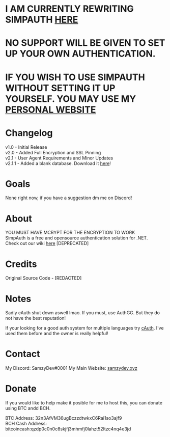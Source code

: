 # I AM CURRENTLY REWRITING SIMPAUTH [HERE](https://github.com/YungSamzy/SA2)

# NO SUPPORT WILL BE GIVEN TO SET UP YOUR OWN AUTHENTICATION.  

# IF YOU WISH TO USE SIMPAUTH WITHOUT SETTING IT UP YOURSELF. YOU MAY USE MY [PERSONAL WEBSITE](https://samzy.dev/auth)  

# Changelog

v1.0 - Initial Release  
v2.0 - Added Full Encryption and SSL Pinning  
v2.1 - User Agent Requirements and Minor Updates  
v2.1.1 - Added a blank database. Download it [here](https://anonfiles.com/j37dg6Cep6/u402869651_simpauth_sql)!
# Goals

None right now, if you have a suggestion dm me on Discord!

# About 

YOU MUST HAVE MCRYPT FOR THE ENCRYPTION TO WORK  
SimpAuth is a free and opensource authentication solution for .NET.  
Check out our wiki [here](https://docs.simpauth.xyz) [DEPRECATED]  

# Credits

Original Source Code - [REDACTED]

# Notes
Sadly cAuth shut down aswell lmao. If you must, use AuthGG. But they do not have the best reputation!

If your looking for a good auth system for multiple languages try [cAuth](https://cauth.me). I've used them before and the owner is really helpful!

# Contact

My Discord: SamzyDev#0001
My Main Website: [samzydev.xyz](https://samzydev.xyz)

# Donate

If you would like to help make it posible for me to host this, you can donate using BTC andd BCH.    

BTC Address: 32n3AfVM36ugBczzdtwkxC6Rai1so3ajf9  
BCH Cash Address: bitcoincash:qzdp0c0n0c8skjfj3mhmfj0lahzt52ltzc4nq4e3jd  
